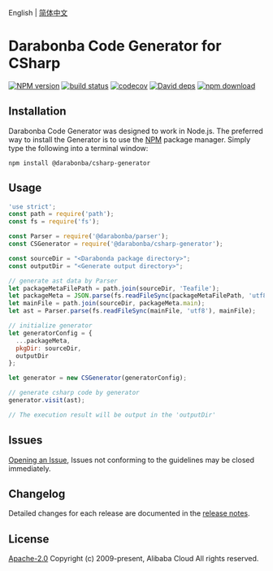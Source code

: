 English | [简体中文](/README-zh-CN.md)

# Darabonba Code Generator for CSharp
[![NPM version][npm-image]][npm-url]
[![build status][travis-image]][travis-url]
[![codecov][cov-image]][cov-url]
[![David deps][david-image]][david-url]
[![npm download][download-image]][download-url]

[npm-image]: https://img.shields.io/npm/v/@darabonba/csharp-generator.svg?style=flat-square
[npm-url]: https://npmjs.org/package/@darabonba/csharp-generator
[travis-image]: https://img.shields.io/travis/aliyun/darabonba-csharp-generator.svg?style=flat-square
[travis-url]: https://travis-ci.org/github/aliyun/darabonba-csharp-generator
[cov-image]: https://codecov.io/gh/aliyun/darabonba-csharp-generator/branch/master/graph/badge.svg
[cov-url]: https://codecov.io/gh/aliyun/darabonba-csharp-generator
[david-image]: https://img.shields.io/david/aliyun/darabonba-csharp-generator.svg?style=flat-square
[david-url]: https://david-dm.org/aliyun/darabonba-csharp-generator
[download-image]: https://img.shields.io/npm/dm/@darabonba/csharp-generator.svg?style=flat-square
[download-url]: https://npmjs.org/package/@darabonba/csharp-generator

## Installation

Darabonba Code Generator was designed to work in Node.js. The preferred way to install the Generator is to use the [NPM](https://www.npmjs.com/) package manager. Simply type the following into a terminal window:
```shell
npm install @darabonba/csharp-generator
```

## Usage

```js
'use strict';
const path = require('path');
const fs = require('fs');

const Parser = require('@darabonba/parser');
const CSGenerator = require('@darabonba/csharp-generator');

const sourceDir = "<Darabonda package directory>";
const outputDir = "<Generate output directory>";

// generate ast data by Parser
let packageMetaFilePath = path.join(sourceDir, 'Teafile');
let packageMeta = JSON.parse(fs.readFileSync(packageMetaFilePath, 'utf8'));
let mainFile = path.join(sourceDir, packageMeta.main);
let ast = Parser.parse(fs.readFileSync(mainFile, 'utf8'), mainFile);

// initialize generator
let generatorConfig = {
  ...packageMeta,
  pkgDir: sourceDir,
  outputDir
};

let generator = new CSGenerator(generatorConfig);

// generate csharp code by generator
generator.visit(ast);

// The execution result will be output in the 'outputDir'
```

## Issues

[Opening an Issue](https://github.com/aliyun/darabonba-csharp-generator/issues/new/choose), Issues not conforming to the guidelines may be closed immediately.

## Changelog

Detailed changes for each release are documented in the [release notes](/CHANGELOG.md).

## License

[Apache-2.0](/LICENSE)
Copyright (c) 2009-present, Alibaba Cloud All rights reserved.